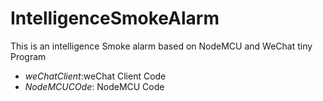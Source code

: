 # IntelligenceSmokeAlarm
This is an intelligence Smoke alarm based on NodeMCU and WeChat tiny Program

- *weChatClient*:weChat Client Code
- *NodeMCUCOde*: NodeMCU Code
